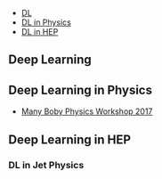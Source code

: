 * [DL](#deep-learning)
* [DL in Physics](#deep-learning-in-physics)
* [DL in HEP](#deep-learning-in-hep)

## Deep Learning


## Deep Learning in Physics

* [Many Boby Physics Workshop 2017](http://kits.ucas.ac.cn/index.php/events/workshop/52-machine-learning-and-many-body-physics-jun-28th-jul-7th-2017)


## Deep Learning in HEP


### DL in Jet Physics



